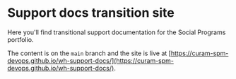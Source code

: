 # Support docs transition site
Here you'll find transitional support documentation for the Social Programs portfolio.

The content is on the `main` branch and the site is live at [https://curam-spm-devops.github.io/wh-support-docs/](https://curam-spm-devops.github.io/wh-support-docs/).
